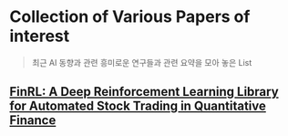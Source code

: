 # Collection of Various Papers of interest

> 최근 AI 동향과 관련 흥미로운 연구들과 관련 요약을 모아 놓은 List

## [FinRL: A Deep Reinforcement Learning Library for Automated Stock Trading in Quantitative Finance](./papers/finrl.md)
